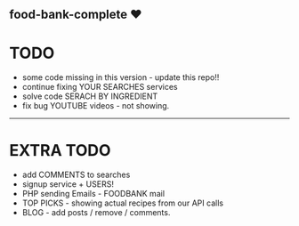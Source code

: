 ## food-bank-complete ♥
# TODO
* some code missing in this version - update this repo!!
* continue fixing YOUR SEARCHES services
* solve code SERACH BY INGREDIENT
* fix bug YOUTUBE videos - not showing.
<hr>

# EXTRA TODO
* add COMMENTS to searches
* signup service + USERS!
* PHP sending Emails - FOODBANK mail
* TOP PICKS - showing actual recipes from our API calls
* BLOG - add posts / remove / comments.
